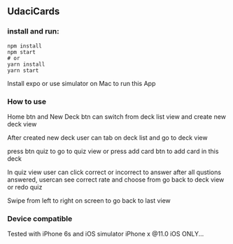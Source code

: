 ## UdaciCards

### install and run:
```
npm install
npm start
# or
yarn install
yarn start
```
Install expo or use simulator on Mac to run this App

### How to use
Home btn and New Deck btn can switch from deck list view and create new deck view

After created new deck user can tab on deck list and go to deck view

press btn quiz to go to quiz view or press add card btn to add card in this deck

In quiz view user can click correct or incorrect to answer
after all qustions answered, usercan see correct rate and choose from go back to deck view or redo quiz

Swipe from left to right on screen to go back to last view

### Device compatible
Tested with iPhone 6s and iOS simulator iPhone x @11.0 
iOS ONLY...